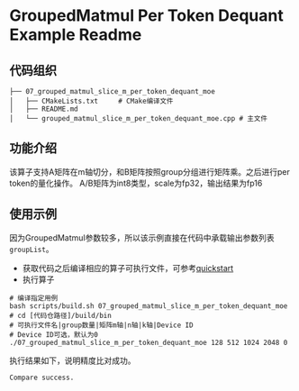 # GroupedMatmul Per Token Dequant Example Readme
## 代码组织
```
├── 07_grouped_matmul_slice_m_per_token_dequant_moe
│   ├── CMakeLists.txt     # CMake编译文件
│   ├── README.md
│   └── grouped_matmul_slice_m_per_token_dequant_moe.cpp # 主文件
```
## 功能介绍
该算子支持A矩阵在m轴切分，和B矩阵按照group分组进行矩阵乘。之后进行per token的量化操作。
A/B矩阵为int8类型，scale为fp32，输出结果为fp16
## 使用示例
因为GroupedMatmul参数较多，所以该示例直接在代码中承载输出参数列表`groupList`。

- 获取代码之后编译相应的算子可执行文件，可参考[quickstart](../../docs/quickstart.md#算子编译)
- 执行算子
```
# 编译指定用例
bash scripts/build.sh 07_grouped_matmul_slice_m_per_token_dequant_moe
# cd [代码仓路径]/build/bin
# 可执行文件名|group数量|矩阵m轴|n轴|k轴|Device ID
# Device ID可选，默认为0
./07_grouped_matmul_slice_m_per_token_dequant_moe 128 512 1024 2048 0
```
执行结果如下，说明精度比对成功。
```
Compare success.
```